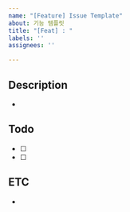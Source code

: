 ```yaml
---
name: "[Feature] Issue Template"
about: 기능 템플릿
title: "[Feat] : "
labels: ''
assignees: ''

---
```


## Description

-

## Todo

- [ ]  
- [ ]  

## ETC

-

